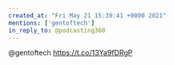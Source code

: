 ```yaml
---
created_at: "Fri May 21 15:39:41 +0000 2021"
mentions: ['gentoftech']
in_reply_to: @podcasting360
---
```


@gentoftech https://t.co/13Ya9fDRgP